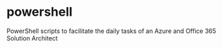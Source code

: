 # powershell
PowerShell scripts to facilitate the daily tasks of an Azure and Office 365 Solution Architect
